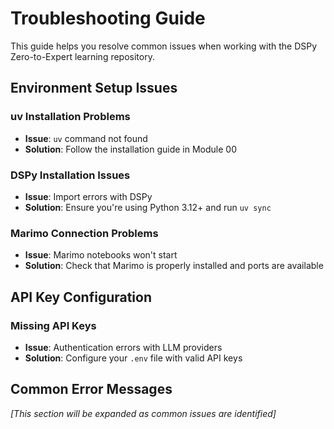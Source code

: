 # Troubleshooting Guide

This guide helps you resolve common issues when working with the DSPy Zero-to-Expert learning repository.

## Environment Setup Issues

### uv Installation Problems

- **Issue**: `uv` command not found
- **Solution**: Follow the installation guide in Module 00

### DSPy Installation Issues  

- **Issue**: Import errors with DSPy
- **Solution**: Ensure you're using Python 3.12+ and run `uv sync`

### Marimo Connection Problems

- **Issue**: Marimo notebooks won't start
- **Solution**: Check that Marimo is properly installed and ports are available

## API Key Configuration

### Missing API Keys

- **Issue**: Authentication errors with LLM providers
- **Solution**: Configure your `.env` file with valid API keys

## Common Error Messages

*[This section will be expanded as common issues are identified]*
